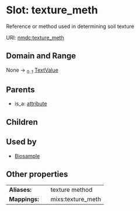 
# Slot: texture_meth


Reference or method used in determining soil texture

URI: [nmdc:texture_meth](https://microbiomedata/meta/texture_meth)


## Domain and Range

None &#8594;  <sub>0..1</sub> [TextValue](TextValue.md)

## Parents

 *  is_a: [attribute](attribute.md)

## Children


## Used by

 * [Biosample](Biosample.md)

## Other properties

|  |  |  |
| --- | --- | --- |
| **Aliases:** | | texture method |
| **Mappings:** | | mixs:texture_meth |

